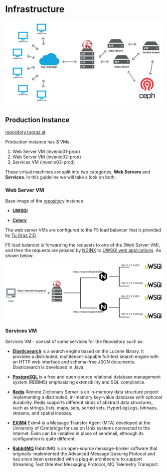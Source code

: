 # Infrastructure

![](images/Infrastructure.png?raw=true)

## Production Instance
[repository.tugraz.at](https://repository.tugraz.at/)

Production instance has **3** VMs:

1. Web Server VM (invenio01-prod)
2. Web Server VM (invenio02-prod)
3. Services VM (invenio03-prod)


These virtual machines are split into two categories, **Web Servers** and **Services**. In this guideline we will take a look on both:

### Web Server VM

Base image of the [repository](https://gitlab.tugraz.at/invenio/repository) instance.

* **[UWSGI](https://uwsgi-docs.readthedocs.io/en/latest/WSGIquickstart.html)**

* **[Celery](https://docs.celeryproject.org/en/stable/userguide/application.html)**

The web server VMs are configured to the F5 load balancer that is provided by [Tu Graz ZID](https://www.tugraz.at/tu-graz/organisationsstruktur/serviceeinrichtungen-und-stabsstellen/zentraler-informatikdienst/).

F5 load balancer is forwarding the requests to one of the (Web Server VM), and then the requests are proxied by [NGINX](https://gitlab.tugraz.at/invenio/nginx) to [UWSGI web applications](https://uwsgi-docs.readthedocs.io/en/latest/WSGIquickstart.html). As shown below:

![](images/invenio-prod.png?raw=true)

### Services VM
Services VM - consist of some services for the Repository such as:

* **[Elasticsearch](https://gitlab.tugraz.at/invenio/elasticsearch)** is a search engine based on the Lucene library.
It provides a distributed, multitenant-capable full-text search engine with an HTTP web interface and schema-free JSON documents. Elasticsearch is developed in Java.

* **[PostgreSQL](https://www.postgresql.org/)** is a free and open-source relational database management system (RDBMS) emphasizing extensibility and SQL compliance.

* **[Redis](https://gitlab.tugraz.at/invenio/cache)** Remote Dictionary Server is an in-memory data structure project implementing a distributed, in-memory key–value database with optional durability. Redis supports different kinds of abstract data structures, such as strings, lists, maps, sets, sorted sets, HyperLogLogs, bitmaps, streams, and spatial indexes.

* **[EXIM4](https://gitlab.tugraz.at/invenio/exim4)** Exim4 is a Message Transfer Agent (MTA) developed at the University of Cambridge for use on Unix systems connected to the Internet. Exim can be installed in place of sendmail, although its configuration is quite different.

* **[RabbitMQ](https://gitlab.tugraz.at/invenio/rabbitmq)** RabbitMQ is an open-source message-broker software that originally implemented the Advanced Message Queuing Protocol and has since been extended with a plug-in architecture to support Streaming Text Oriented Messaging Protocol, MQ Telemetry Transport.
